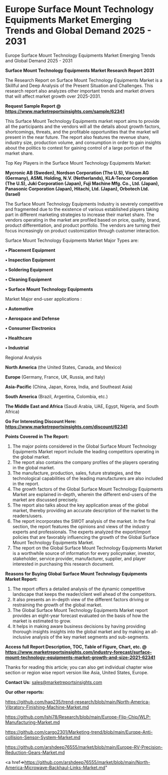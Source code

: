 # Europe Surface Mount Technology Equipments Market Emerging Trends and Global Demand 2025 - 2031
 Europe Surface Mount Technology Equipments Market Emerging Trends and Global Demand 2025 - 2031

<strong>Surface Mount Technology Equipments Market Research Report 2031</strong>

The Research Report on Surface Mount Technology Equipments Market is a Skillful and Deep Analysis of the Present Situation and Challenges. This research report also analyzes other important trends and market drivers that will affect market growth over 2025-2031.

<strong>Request Sample Report @ <a href=https://www.marketreportsinsights.com/sample/62341>https://www.marketreportsinsights.com/sample/62341</a></strong>

This Surface Mount Technology Equipments market report aims to provide all the participants and the vendors will all the details about growth factors, shortcomings, threats, and the profitable opportunities that the market will present in the near future. The report also features the revenue share, industry size, production volume, and consumption in order to gain insights about the politics to contest for gaining control of a large portion of the market share.

Top Key Players in the Surface Mount Technology Equipments Market:

<strong>Mycronic AB (Sweden), Nordson Corporation (The U.S), Viscom AG (Germany), ASML Holding, N.V. (Netherlands), KLA-Tencor Corporation (The U.S), Juki Corporation (Japan), Fuji Machine Mfg. Co., Ltd. (Japan), Panasonic Corporation (Japan), Hitachi, Ltd. (Japan), Orbotech Ltd. (Israel)</strong>

The Surface Mount Technology Equipments Industry is severely competitive and fragmented due to the existence of various established players taking part in different marketing strategies to increase their market share. The vendors operating in the market are profiled based on price, quality, brand, product differentiation, and product portfolio. The vendors are turning their focus increasingly on product customization through customer interaction.

Surface Mount Technology Equipments Market Major Types are:

<strong>• Placement Equipment

• Inspection Equipment

• Soldering Equipment

• Cleaning Equipment

• Surface Mount Technology Equipments</strong>

Market Major end-user applications :

<strong>• Automotive

• Aerospace and Defense

• Consumer Electronics

• Healthcare

• Industrial</strong>

Regional Analysis

</u><strong><b>North America</b></strong> (the United States, Canada, and Mexico)

<strong><b>Europe </b></strong>(Germany, France, UK, Russia, and Italy)

<strong><b>Asia-Pacific</b></strong> (China, Japan, Korea, India, and Southeast Asia)

<strong><b>South America</b></strong> (Brazil, Argentina, Colombia, etc.)

<strong><b>The Middle East and Africa</b></strong> (Saudi Arabia, UAE, Egypt, Nigeria, and South Africa)

<strong>Go For Interesting Discount Here: <a href=https://www.marketreportsinsights.com/discount/62341>https://www.marketreportsinsights.com/discount/62341</a></strong>

<strong>Points Covered in The Report:</strong>
<ol>
  <li>The major points considered in the Global Surface Mount Technology Equipments Market report include the leading competitors operating in the global market.</li>
  <li>The report also contains the company profiles of the players operating in the global market.</li>
  <li>The manufacture, production, sales, future strategies, and the technological capabilities of the leading manufacturers are also included in the report.</li>
  <li>The growth factors of the Global Surface Mount Technology Equipments Market are explained in-depth, wherein the different end-users of the market are discussed precisely.</li>
  <li>The report also talks about the key application areas of the global market, thereby providing an accurate description of the market to the readers/users.</li>
  <li>The report incorporates the SWOT analysis of the market. In the final section, the report features the opinions and views of the industry experts and professionals. The experts analyzed the export/import policies that are favorably influencing the growth of the Global Surface Mount Technology Equipments Market.</li>
  <li>The report on the Global Surface Mount Technology Equipments Market is a worthwhile source of information for every policymaker, investor, stakeholder, service provider, manufacturer, supplier, and player interested in purchasing this research document.</li>
</ol>
<strong>Reasons for Buying Global Surface Mount Technology Equipments Market Report:</strong>

<ol>
  <li>The report offers a detailed analysis of the dynamic competitive landscape that keeps the reader/client well ahead of the competitors.</li>
  <li>It also presents an in-depth view of the different factors driving or restraining the growth of the global market.</li>
  <li>The Global Surface Mount Technology Equipments Market report provides an eight-year forecast evaluated on the basis of how the market is estimated to grow.</li>
  <li>It helps in making aware business decisions by having providing thorough insights insights into the global market and by making an all-inclusive analysis of the key market segments and sub-segments.</li>
</ol>
<strong>Access full Report Description, TOC, Table of Figure, Chart, etc. @ <a href=https://www.marketreportsinsights.com/industry-forecast/surface-mount-technology-equipments-market-growth-and-size-2021-62341>https://www.marketreportsinsights.com/industry-forecast/surface-mount-technology-equipments-market-growth-and-size-2021-62341</a></strong>


Thanks for reading this article; you can also get individual chapter wise section or region wise report version like Asia, United States, Europe.

<strong>Contact Us:</strong>
sales@marketreportsinsights.com

<strong>Our other reports:</strong>

<a href=https://github.com/haq235/trend-research/blob/main/North-America-Vibratory-Finishing-Machine-Market.md>https://github.com/haq235/trend-research/blob/main/North-America-Vibratory-Finishing-Machine-Market.md</a>

<a href=https://github.com/Ishi78/Research/blob/main/Europe-Flip-Chip/WLP-Manufacturing-Market.md>https://github.com/Ishi78/Research/blob/main/Europe-Flip-Chip/WLP-Manufacturing-Market.md</a>

<a href=https://github.com/cargo2301/Marketing-trend/blob/main/Europe-Anti-collision-Sensor-System-Market.md>https://github.com/cargo2301/Marketing-trend/blob/main/Europe-Anti-collision-Sensor-System-Market.md</a>

<a href=https://github.com/arshdeep76555/market/blob/main/Europe-RV-Precision-Reduction-Gears-Market.md>https://github.com/arshdeep76555/market/blob/main/Europe-RV-Precision-Reduction-Gears-Market.md</a>

<a href=>https://github.com/arshdeep76555/market/blob/main/North-America-Microwave-Backhaul-Links-Market.md</a>"
